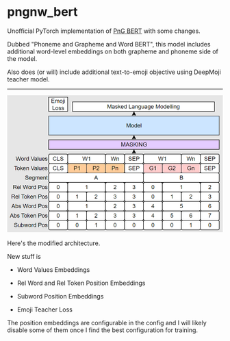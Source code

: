 # pngnw_bert

Unofficial PyTorch implementation of [PnG BERT](https://arxiv.org/pdf/2103.15060.pdf) with some changes.

Dubbed "Phoneme and Grapheme and Word BERT", this model includes additional word-level embeddings on both grapheme and phoneme side of the model.

Also does (or will) include additional text-to-emoji objective using DeepMoji teacher model.

---

![pre_training_architecture.png](pngnwbert/pre_training_architecture.png)

Here's the modified architecture.

New stuff is

- Word Values Embeddings

- Rel Word and Rel Token Position Embeddings

- Subword Position Embeddings

- Emoji Teacher Loss

The position embeddings are configurable in the config and I will likely disable some of them once I find the best configuration for training.
